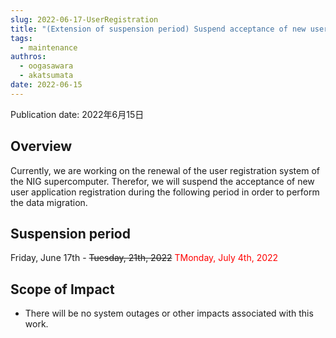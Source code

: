 ```yaml
---
slug: 2022-06-17-UserRegistration
title: "(Extension of suspension period) Suspend acceptance of new user registrations due to renewal of user registration system"
tags:
  - maintenance
authros:
  - oogasawara
  - akatsumata
date: 2022-06-15
---
```


Publication date: 2022年6月15日


## Overview

Currently, we are working on the renewal of the user registration system of the NIG supercomputer.
Therefor, we will suspend the acceptance of new user application registration during the following period in order to perform the data migration.


## Suspension period

Friday, June 17th - ~~Tuesday, 21th, 2022~~   <font color="red">TMonday, July 4th, 2022</font>



## Scope of Impact

- There will be no system outages or other impacts associated with this work.

    
